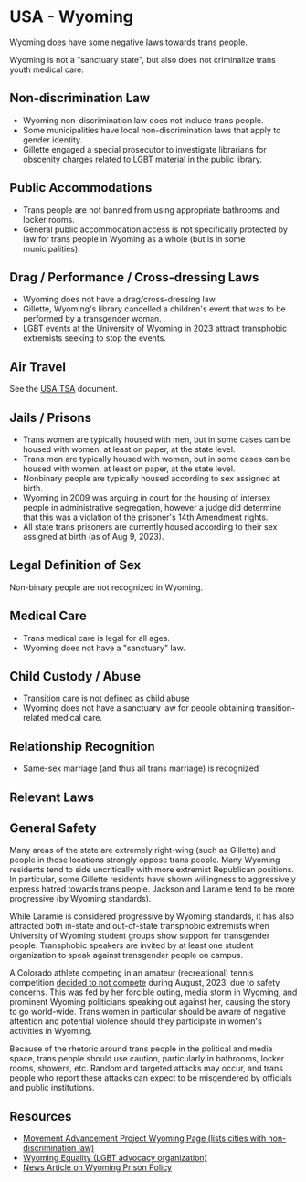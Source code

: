 # USA - Wyoming

Wyoming does have some negative laws towards trans people.

Wyoming is not a "sanctuary state", but also does not criminalize
trans youth medical care.

## Non-discrimination Law

 * Wyoming non-discrimination law does not include trans people.
 * Some municipalities have local non-discrimination laws that apply to
   gender identity.
 * Gillette engaged a special prosecutor to investigate librarians for
   obscenity charges related to LGBT material in the public library.

## Public Accommodations

 * Trans people are not banned from using appropriate bathrooms and locker
   rooms.
 * General public accommodation access is not specifically protected by law
   for trans people in Wyoming as a whole (but is in some municipalities).

## Drag / Performance / Cross-dressing Laws

 * Wyoming does not have a drag/cross-dressing law.
 * Gillette, Wyoming's library cancelled a children's event that was to be
   performed by a transgender woman.
 * LGBT events at the University of Wyoming in 2023 attract transphobic
   extremists seeking to stop the events.

## Air Travel

See the [USA TSA](notes/tsa.md) document.

## Jails / Prisons

 * Trans women are typically housed with men, but in some cases can be
   housed with women, at least on paper, at the state level.
 * Trans men are typically housed with women, but in some cases can be
   housed with women, at least on paper, at the state level.
 * Nonbinary people are typically housed according to sex assigned at
   birth.
 * Wyoming in 2009 was arguing in court for the housing of intersex people
   in administrative segregation, however a judge did determine that this
   was a violation of the prisoner's 14th Amendment rights.
 * All state trans prisoners are currently housed according to their sex
   assigned at birth (as of Aug 9, 2023).

## Legal Definition of Sex

Non-binary people are not recognized in Wyoming.

## Medical Care

 * Trans medical care is legal for all ages.
 * Wyoming does not have a "sanctuary" law.

## Child Custody / Abuse

 * Transition care is not defined as child abuse
 * Wyoming does not have a sanctuary law for people obtaining
   transition-related medical care.

## Relationship Recognition

 * Same-sex marriage (and thus all trans marriage) is recognized

## Relevant Laws

## General Safety

Many areas of the state are extremely right-wing (such as Gillette) and
people in those locations strongly oppose trans people. Many Wyoming
residents tend to side uncritically with more extremist Republican
positions. In particular, some Gillette residents have shown willingness
to aggressively express hatred towards trans people. Jackson and Laramie
tend to be more progressive (by Wyoming standards).

While Laramie is considered progressive by Wyoming standards, it has
also attracted both in-state and out-of-state transphobic extremists
when University of Wyoming student groups show support for transgender
people. Transphobic speakers are invited by at least one student
organization to speak against transgender people on campus.

A Colorado athlete competing in an amateur (recreational) tennis competition
[decided to not
compete](https://cowboystatedaily.com/2023/08/04/citing-safety-concerns-transgender-tennis-player-withdraws-from-wyoming-governors-cup/)
during August, 2023, due to safety concerns. This was fed by her
forcible outing, media storm in Wyoming, and prominent Wyoming
politicians speaking out against her, causing the story to go
world-wide. Trans women in particular should be aware of negative
attention and potential violence should they participate in women's
activities in Wyoming.

Because of the rhetoric around trans people in the political and media
space, trans people should use caution, particularly in bathrooms,
locker rooms, showers, etc.  Random and targeted attacks may occur, and
trans people who report these attacks can expect to be misgendered by
officials and public institutions.

## Resources

 * [Movement Advancement Project Wyoming Page (lists cities with non-discrimination law)](https://www.lgbtmap.org/equality_maps/profile_state/WY)
 * [Wyoming Equality (LGBT advocacy organization)](https://www.wyomingequality.org/)
 * [News Article on Wyoming Prison
   Policy](https://cowboystatedaily.com/2023/08/01/wyoming-dept-of-corrections-updates-policy-on-transgender-inmates/)

